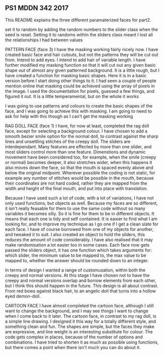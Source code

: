 ## PS1 MDDN 342 2017

This README explains the three different paramaterized faces for part2. 

set it to random by adding the random numbers to the slider class when the seed is reset. Setting it to randoms within the sliders class meant I lost all the relationships I had between values

PATTERN FACE (face 3)
I have the masking working fairly nicely now. I have created basic face and hair cutouts, but not the patterns they will be cut out from. Intend to add eyes. I intend to add hair of variable length.
I have further modified my masking function so that it will cut out any given basic shape out of almost any given patterned background.
It is a little rough, but I have created a function for masking basic shapes. Here it is in a basic version before I start doing other things to it. I had seen a couple of people mention online that masking could be achieved using the array of pixels in the image. I used the documentation for pixels, guessed a few things, and figured it out. It is a little temperamental, but on the whole it works

I was going to use patterns and colours to create the basic shapes of the face, and I was going to achieve this with masking. I am going to need to ask for help with this though as I  can't get the masking working

RAG DOLL FACE (face 1)
I have, for now at least, completed the rag doll face, except for selecting a background colour. I have chosen to add a smooth bezier smile option for the normal doll, to contrast against the sharp lines and unsettling stitches of the creepy doll.
The sliders are interdependant. Many features are effected by more than one slider, and most sliders control more than one feature.
Dimenstions and dynamic movement have been considered too, for example, when the smile (creepy or normal) becomes deeper, it also stretches wider, when this happens it also moves down the face, so that the mouth is  spaced evenly above and below the original midpoint. 
Wherever possible the coding is  not static, for example any number of stitches would be possible in the mouth, because their coordinates are not hard coded, rather they are mapped from the width and height of the final mouth, and put into place with translation.

Because I have used such a lot of code, with a lot of variations, I have not only used functions, but objects as well. Because my faces are so  different, it isn't really feasable for them to use the same code without so many variables it becomes silly. So it is fine for them to be in different objects. It means that each one is tidy and self contained. It is easier to find what I am looking for, and to improve my technique as I  go one if I get a clean slate for each face. I have of course borrowed from one of my objects for another, and tweaked it to suit. 
I also created an object to hold the sliders, this reduces the amount of code considerably. I have also realised that it may make randomisation a lot easier too in some cases. Each face now gets passed the sliders object, it has one function which takes arguments for: which slider, the minimum value to be mapped to, the max value to be mapped to, whether the answer should be rounded down to an integer. 

In terms of design I wanted a range of customusation, within both the creepy and normal versions. At this stage I have chosen not to have the creepy and normal versions overlap and borrow elements from each other, but I think this should happen in the future. This design is all about contrast. From red bows against black hair, to an angelic doll that turns into a hollow eyed demon-doll.



CARTOON FACE
I have almost completed the cartoon face, although I still want to change the background, and I may see things I want to change when I come back to it later.
The cartoon face, in contrast to my rag doll, is a simple line drawing. I designed it this way for a totally different style, and something clean and fun. The shapes are simple, but the faces they make are expressive, and line weight is an interesting substitute for colour. The code gets complex in places, because of the number of options and combinations. I have tried to shorten it as much as possible using  functions, but there comes a point when there isn't much you can do about it.


